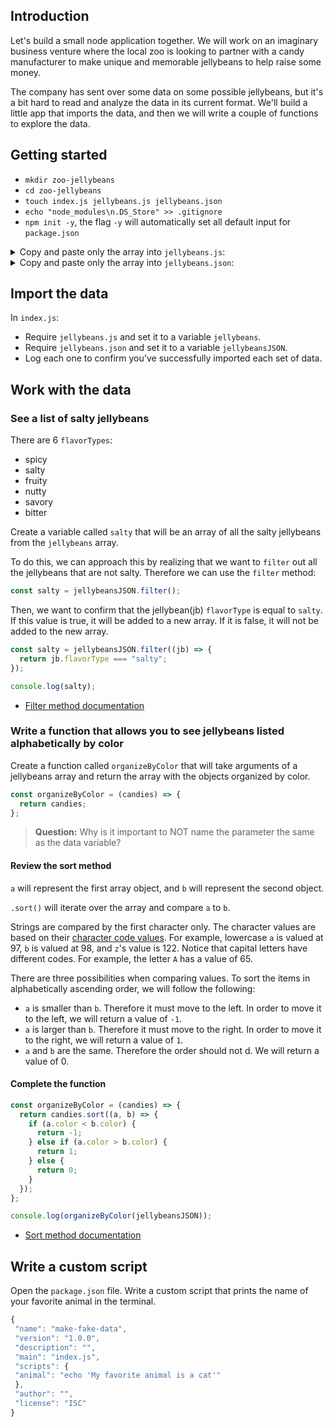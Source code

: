 ## Introduction

Let's build a small node application together. We will work on an imaginary business venture where the local zoo is looking to partner with a candy manufacturer to make unique and memorable jellybeans to help raise some money.

The company has sent over some data on some possible jellybeans, but it's a bit hard to read and analyze the data in its current format. We'll build a little app that imports the data, and then we will write a couple of functions to explore the data.

## Getting started

- `mkdir zoo-jellybeans`
- `cd zoo-jellybeans`
- `touch index.js jellybeans.js jellybeans.json`
- `echo "node_modules\n.DS_Store" >> .gitignore`
- `npm init -y`, the flag `-y` will automatically set all default input for `package.json`

<details><summary>Copy and paste only the array into <code>jellybeans.js</code>:</summary>

<code><pre>

```js
[
  {
    name: "Wiggly Chilean Corralero",
    color: "sky blue",
    flavorType: "bitter",
    inStock: true,
  },
  {
    name: "Impish Argente Brun",
    color: "gold",
    flavorType: "spicy",
    inStock: false,
  },
  {
    name: "Venerated Pulikulam",
    color: "yellow",
    flavorType: "salty",
    inStock: true,
  },
  {
    name: "Well-to-do Hognosed viper",
    color: "blue",
    flavorType: "salty",
    inStock: false,
  },
  {
    name: "Attractive Australian Freshwater Crocodile",
    color: "black",
    flavorType: "fruity",
    inStock: true,
  },
  {
    name: "Mediocre West African Lion",
    color: "olive",
    flavorType: "fruity",
    inStock: true,
  },
  {
    name: "Ill-informed Bolognese",
    color: "salmon",
    flavorType: "salty",
    inStock: false,
  },
  {
    name: "Warped Bouvier des Flandres",
    color: "lime",
    flavorType: "spicy",
    inStock: true,
  },
  {
    name: "Serene Allmogekor",
    color: "tan",
    flavorType: "bitter",
    inStock: false,
  },
  {
    name: "Brisk Grass Carrying Wasp",
    color: "fuchsia",
    flavorType: "savory",
    inStock: true,
  },
];
```

</pre></code>

</details>

<details><summary>Copy and paste only the array into <code>jellybeans.json</code>:</summary>

<code><pre>

```js
[
  {
    name: "Perfumed Savannah",
    color: "yellow",
    flavorType: "fruity",
    inStock: true,
  },
  {
    name: "Agitated Northeast Congo Lion",
    color: "fuchsia",
    flavorType: "fruity",
    inStock: false,
  },
  {
    name: "Royal Australian Draught Horse",
    color: "magenta",
    flavorType: "spicy",
    inStock: true,
  },
  {
    name: "Unselfish Kurilian Bobtail",
    color: "turquoise",
    flavorType: "salty",
    inStock: true,
  },
  {
    name: "Glorious Northeast Congo Lion",
    color: "magenta",
    flavorType: "nutty",
    inStock: false,
  },
  {
    name: "Rotating Silver",
    color: "gold",
    flavorType: "fruity",
    inStock: false,
  },
  {
    name: "Speedy Toyger",
    color: "gold",
    flavorType: "spicy",
    inStock: true,
  },
  {
    name: "Flowery Australian Freshwater Crocodile",
    color: "grey",
    flavorType: "salty",
    inStock: true,
  },
  {
    name: "Upset Chinese River Dolphin",
    color: "indigo",
    flavorType: "nutty",
    inStock: true,
  },
  {
    name: "Smoggy Württemberger",
    color: "pink",
    flavorType: "savory",
    inStock: false,
  },
];
```

</pre></code>
</details>

## Import the data

In `index.js`:

- Require `jellybeans.js` and set it to a variable `jellybeans`.
- Require `jellybeans.json` and set it to a variable `jellybeansJSON`.
- Log each one to confirm you've successfully imported each set of data.

## Work with the data

### See a list of salty jellybeans

There are 6 `flavorTypes`:

- spicy
- salty
- fruity
- nutty
- savory
- bitter

Create a variable called `salty` that will be an array of all the salty jellybeans from the `jellybeans` array.

To do this, we can approach this by realizing that we want to `filter` out all the jellybeans that are not salty. Therefore we can use the `filter` method:

```js
const salty = jellybeansJSON.filter();
```

Then, we want to confirm that the jellybean(jb) `flavorType` is equal to `salty`. If this value is true, it will be added to a new array. If it is false, it will not be added to the new array.

```js
const salty = jellybeansJSON.filter((jb) => {
  return jb.flavorType === "salty";
});

console.log(salty);
```

- [Filter method documentation](https://developer.mozilla.org/en-US/docs/Web/JavaScript/Reference/Global_Objects/Array/filter)

### Write a function that allows you to see jellybeans listed alphabetically by color

Create a function called `organizeByColor` that will take arguments of a jellybeans array and return the array with the objects organized by color.

```js
const organizeByColor = (candies) => {
  return candies;
};
```

> **Question:** Why is it important to NOT name the parameter the same as the data variable?

#### Review the sort method

`a` will represent the first array object, and `b` will represent the second object.

`.sort()` will iterate over the array and compare `a` to `b`.

Strings are compared by the first character only. The character values are based on their [character code values](https://www.w3schools.com/charsets/ref_utf_basic_latin.asp). For example, lowercase `a` is valued at 97, `b` is valued at 98, and `z`'s value is 122. Notice that capital letters have different codes. For example, the letter `A` has a value of 65.

There are three possibilities when comparing values. To sort the items in alphabetically ascending order, we will follow the following:

- `a` is smaller than `b`. Therefore it must move to the left. In order to move it to the left, we will return a value of `-1`.
- `a` is larger than `b`. Therefore it must move to the right. In order to move it to the right, we will return a value of `1`.
- `a` and `b` are the same. Therefore the order should not d. We will return a value of 0.

#### Complete the function

```js
const organizeByColor = (candies) => {
  return candies.sort((a, b) => {
    if (a.color < b.color) {
      return -1;
    } else if (a.color > b.color) {
      return 1;
    } else {
      return 0;
    }
  });
};
```

```js
console.log(organizeByColor(jellybeansJSON));
```

- [Sort method documentation](https://developer.mozilla.org/en-US/docs/Web/JavaScript/Reference/Global_Objects/Array/sort)

## Write a custom script

Open the `package.json` file. Write a custom script that prints the name of your favorite animal in the terminal.

```js
{
 "name": "make-fake-data",
 "version": "1.0.0",
 "description": "",
 "main": "index.js",
 "scripts": {
 "animal": "echo 'My favorite animal is a cat'"
 },
 "author": "",
 "license": "ISC"
}


```
